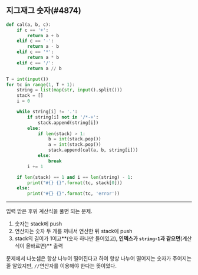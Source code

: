 ## 지그재그 숫자(#4874)

```python
def cal(a, b, c):
    if c == '+':
        return a + b
    elif c == '-':
        return a - b
    elif c == '*':
        return a * b
    elif c == '/':
        return a // b

T = int(input())
for tc in range(1, T + 1):
    string = list(map(str, input().split()))
    stack = []
    i = 0

    while string[i] != '.':
        if string[i] not in '/*-+':
            stack.append(string[i])
        else:
            if len(stack) > 1:
                b = int(stack.pop())
                a = int(stack.pop())
                stack.append(cal(a, b, string[i]))
            else:
                break
        i += 1

    if len(stack) == 1 and i == len(string) - 1:
        print("#{} {}".format(tc, stack[0]))
    else:
        print("#{} {}".format(tc, 'error'))
```

---

입력 받은 후위 계산식을 풀면 되는 문제.

1. 숫자는 stack에 push
2. 연산자는 숫자 두 개를 꺼내서 연산한 뒤 stack에 push
3. stack의 길이가 1이고**(숫자 하나만 들어있고)**, 인덱스가 ``string-1``과 같으면**(계산식이 올바르면)** 출력

문제에서 나눗셈은 항상 나누어 떨어진다고 하여 항상 나누어 떨어지는 숫자가 주어지는 줄 알았지만, ``//``연산자를 이용해야 한다는 뜻이었다.
